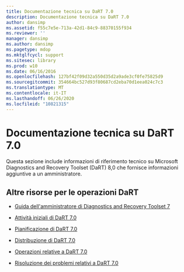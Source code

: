 ```yaml
---
title: Documentazione tecnica su DaRT 7.0
description: Documentazione tecnica su DaRT 7.0
author: dansimp
ms.assetid: f55c7e5e-713a-42d1-84c9-88370155f934
ms.reviewer: ''
manager: dansimp
ms.author: dansimp
ms.pagetype: mdop
ms.mktglfcycl: support
ms.sitesec: library
ms.prod: w10
ms.date: 06/16/2016
ms.openlocfilehash: 127bf42f09d32a550d35d2a9ade3cf0fe75825d9
ms.sourcegitcommit: 354664bc527d93f80687cd2eba70d1eea024c7c3
ms.translationtype: MT
ms.contentlocale: it-IT
ms.lasthandoff: 06/26/2020
ms.locfileid: "10821315"
---
```

# Documentazione tecnica su DaRT 7.0


Questa sezione include informazioni di riferimento tecnico su Microsoft Diagnostics and Recovery Toolset (DaRT) 8,0 che fornisce informazioni aggiuntive a un amministratore.

## Altre risorse per le operazioni DaRT


-   [Guida dell'amministratore di Diagnostics and Recovery Toolset 7](index.md)

-   [Attività iniziali di DaRT 7.0](getting-started-with-dart-70-new-ia.md)

-   [Pianificazione di DaRT 7.0](planning-for-dart-70-new-ia.md)

-   [Distribuzione di DaRT 7.0](deploying-dart-70-new-ia.md)

-   [Operazioni relative a DaRT 7.0](operations-for-dart-70-new-ia.md)

-   [Risoluzione dei problemi relativi a DaRT 7.0](troubleshooting-dart-70-new-ia.md)

 

 





